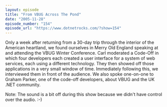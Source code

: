 ```yaml
---
layout: episode
title: "From VBUG Across The Pond"
date: "2005-11-28"
episode_number: "154"
episode_url: "https://www.dotnetrocks.com/?show=154"
---
```


Only a week after returning from a 30-day trip through the interior of the American heartland, we found ourselves in Merry Old England speaking at and attending the VBUG Winter Conference. Carl moderated a Code-Off in which four developers each created a user interface for a system of web services, each using a different technology. They then showed off those applications in a very small window of time. Immediately following this, we interviewed them in front of the audience. We also spoke one-on-one to Graham Parker, one of the code-off developers, about VBUG and the UK .NET community.

Note: The sound is a bit off during this show because we didn't have control over the audio. :-)
